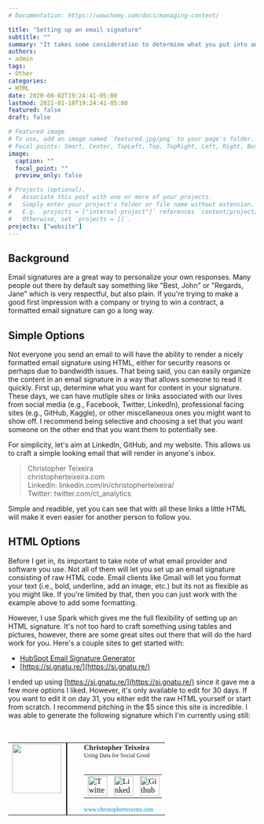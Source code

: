 ```yaml
---
# Documentation: https://wowchemy.com/docs/managing-content/

title: "Setting up an email signature"
subtitle: ""
summary: "It takes some consideration to determine what you put into an email signature but there are some great services out there to help."
authors: 
- admin
tags: 
- Other
categories: 
- HTML
date: 2020-08-02T19:24:41-05:00
lastmod: 2021-01-18T19:24:41-05:00
featured: false
draft: false

# Featured image
# To use, add an image named `featured.jpg/png` to your page's folder.
# Focal points: Smart, Center, TopLeft, Top, TopRight, Left, Right, BottomLeft, Bottom, BottomRight.
image:
  caption: ""
  focal_point: ""
  preview_only: false

# Projects (optional).
#   Associate this post with one or more of your projects.
#   Simply enter your project's folder or file name without extension.
#   E.g. `projects = ["internal-project"]` references `content/project/deep-learning/index.md`.
#   Otherwise, set `projects = []`.
projects: ["website"]
---
```


## Background

Email signatures are a great way to personalize your own responses. Many people out there by default say something like "Best, John" or "Regards, Jane" which is very respectful, but also plain. If you're trying to make a good first impression with a company or trying to win a contract, a formatted email signature can go a long way. 

## Simple Options

Not everyone you send an email to will have the ability to render a nicely formatted email signature using HTML, either for security reasons or perhaps due to bandwidth issues. That being said, you can easily organize the content in an email signature in a way that allows someone to read it quickly. First up, determine what you want for content in your signature. These days, we can have mutliple sites or links associated with our lives from social media (e.g., Facebook, Twitter, LinkedIn), professional facing sites (e.g., GitHub, Kaggle), or other miscellaneous ones you might want to show off. I recommend being selective and choosing a set that you want someone on the other end that you want them to potentially see. 

For simplicity, let's aim at LinkedIn, GitHub, and my website. This allows us to craft a simple looking email that will render in anyone's inbox.

>Christopher Teixeira <br>
>christopherteixeira.com <br>
>LinkedIn: linkedin.com/in/christopherteixeira/ <br>
>Twitter: twitter.com/ct_analytics <br>

Simple and readible, yet you can see that with all these links a little HTML will make it even easier for another person to follow you.

## HTML Options

Before I get in, its important to take note of what email provider and software you use. Not all of them will let you set up an email signature consisting of raw HTML code. Email clients like Gmail will let you format your text (i.e., bold, underline, add an image, etc.) but its not as flexible as you might like. If you're limited by that, then you can just work with the example above to add some formatting.

However, I use Spark which gives me the full flexibility of setting up an HTML signature. It's not too hard to craft something using tables and pictures, however, there are some great sites out there that will do the hard work for you. Here's a couple sites to get started with:

- [HubSpot Email Signature Generator](https://www.hubspot.com/email-signature-generator)
- [https://si.gnatu.re/](https://si.gnatu.re/)

I ended up using [https://si.gnatu.re/](https://si.gnatu.re/) since it gave me a few more options I liked. However, it's only available to edit for 30 days. If you want to edit it on day 31, you either edit the raw HTML yourself or start from scratch. I recommend pitching in the $5 since this site is incredible. I was able to generate the following signature which I'm currently using still:

<br>

<table width="300" cellspacing="0" cellpadding="0" border="0">
  <tr>
    <td style="vertical-align:top;padding-right:10px">
      <img style="border:none;"width="100"src="https://s1g.s3.amazonaws.com/43c4c2f551be55f253472cb3def28ceb.jpeg">
    </td>
    <td style="border-left:solid #000000 2px;" width="12"></td>
    <td style="vertical-align: top;text-align:left;color:#212529;font-size:12px;font-family:tahoma;;text-align:left">
      <span>
        <b>
          <span style="margin-right:5px;color:#212529;font-size:15px;font-family:tahoma">Christopher Teixeira</span>
        </b><br>
        <span style="margin-right:5px;color:#212529;font-size:12px;font-family:tahoma">Using Data for Social Good</span>
      </span>
      <br>
      <br>
      <table cellpadding="0" cellpadding="0" border="0">
        <tr>
          <td style="padding-right:5px">
            <a href="https://twitter.com/ct_analytics" style="display: inline-block;">
              <img width="40" height="40" src="https://s1g.s3.amazonaws.com/28597d480b109b5483f87cda4245435b.png" alt="Twitter" style="border:none;">
            </a>
          </td>
          <td style="padding-right:5px">
            <a href="https://linkedin.com/in/christopherteixeira" style="display: inline-block;">
              <img width="40" height="40" src="https://s1g.s3.amazonaws.com/affc8f54dec2b8991dc1e982f054d968.png" alt="LinkedIn (Personal)" style="border:none;">
            </a>
          </td>
          <td style="padding-right:5px">
            <a href="https://github.com/ct-analytics" style="display: inline-block;">
              <img width="40" height="40" src="https://s1g.s3.amazonaws.com/cedb8206a2a61cb5489bb6976efedf14.png" alt="Github" style="border:none;">
            </a>
          </td>
        </tr>
      </table>
      <a href="https://www.christopherteixeira.com" style="text-decoration:none;color:#0088CC;">www.christopherteixeira.com</a>
    </td>
  </tr>
</table>
